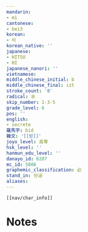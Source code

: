 ```yaml
---
mandarin:
- mì
cantonese:
- bei3
korean:
- 비
korean_native: ''
japanese:
- HITSU
- HI
japanese_nanori: ''
vietnamese:
middle_chinese_initial: b
middle_chinese_final: iɪt
stroke_count: '8'
radical: 水
skip_number: 1-3-5
grade_level: 6
pos: ''
english:
- secrete
羅馬字: bid
韓文: '[[빋]]'
joyo_level: 高等
hsk_level: ''
hanmun_edu_level: ''
danayo_id: 6207
mc_id: 5806
graphemic_classification: 必
stand_in: 分泌
aliases:
---
```

```meta-bind-embed
[[nav/char_info]]
```

# Notes
